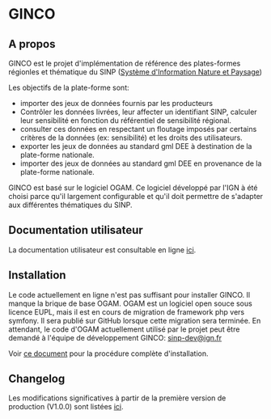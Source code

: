 # GINCO

## A propos
GINCO est le projet d'implémentation de référence des plates-formes régionles et
thématique du SINP ([Système d'Information Nature et Paysage](http://www.naturefrance.fr/sinp/presentation-du-sinp))

Les objectifs de la plate-forme sont:
* importer des jeux de données fournis par les producteurs
* Contrôler les données livrées, leur affecter un identifiant SINP, calculer leur
sensibilité en fonction du référentiel de sensibilité régional.
* consulter ces données en respectant un floutage imposés par certains critères
de la données (ex: sensibilité) et les droits des utilisateurs.
* exporter les jeux de données au standard gml DEE à destination de la plate-forme
nationale.
* importer des jeux de données au standard gml DEE en provenance de la plate-forme
nationale.

GINCO est basé sur le logiciel OGAM. Ce logiciel développé par l'IGN à été choisi
parce qu'il largement configurable et qu'il doit permettre de s'adapter aux différentes
thématiques du SINP.

## Documentation utilisateur
La documentation utilisateur est consultable en ligne [ici](https://ginco.ign.fr/doc).

## Installation
Le code actuellement en ligne n'est pas suffisant pour installer GINCO. Il manque
la brique de base OGAM. OGAM est un logiciel open souce sous licence EUPL, mais
il est en cours de migration de framework php vers symfony.
Il sera publié sur GitHub lorsque cette migration sera terminée.
En attendant, le code d'OGAM actuellement utilisé par le projet peut être demandé
à l'équipe de développement GINCO: sinp-dev@ign.fr

Voir [ce document](/INSTALL.md/) pour la procédure complète d'installation.

## Changelog
Les modifications significatives à partir de la première version de production (V1.0.0) 
sont listées [ici](/CHANGELOG.md).
